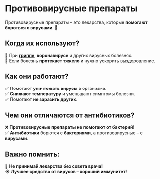 # Противовирусные препараты

Противовирусные препараты – это лекарства, которые **помогают бороться с вирусами**. 🦠

## Когда их используют?
🔹 При **[гриппе](gripp.md)**, **коронавирусе** и других вирусных болезнях.  
🔹 Если болезнь **протекает тяжело** и нужно ускорить выздоровление.  

## Как они работают?
✅ Помогают **уничтожать вирусы** в организме.  
✅ **Снижают температуру** и уменьшают симптомы болезни.  
✅ Помогают **не заразить других**.  

## Чем они отличаются от антибиотиков?
❌ **Противовирусные препараты не помогают от бактерий**!  
✅ **Антибиотики** борются с **бактериями**, а противовирусные – с **вирусами**.  

## Важно помнить:
🏥 **Не принимай лекарства без совета врача!**  
☀️ **Лучшее средство от вирусов – хороший иммунитет!**  
